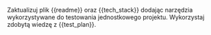 Zaktualizuj plik {{readme}} oraz {{tech_stack}} dodając narzędzia wykorzystywane do testowania jednostkowego projektu. Wykorzystaj zdobytą wiedzę z {{test_plan}}.

